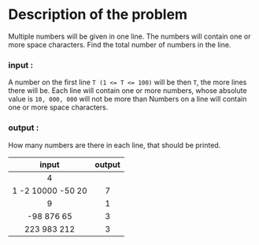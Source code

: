 # Description of the problem

Multiple numbers will be given in one line. The numbers will contain one or more space characters. Find the total number of numbers in the line.

### input :

A number on the first line `T (1 <= T <= 100)` will be then `T`, the more lines there will be. Each line will contain one or more numbers, whose absolute value is `10, 000, 000` will not be more than Numbers on a line will contain one or more space characters.

### output :

How many numbers are there in each line, that should be printed.


| input               | output |
| :------------------:|:------:|
| 4                   |        |
| 1 -2 10000 -50 20   | 7      |
| 9                   | 1      |
| -98 876 65          | 3      |
| 223 983 212         | 3      |


